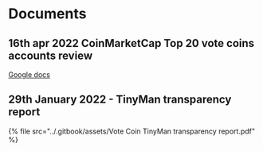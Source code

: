 # Documents

## 16th apr 2022 CoinMarketCap Top 20 vote coins accounts review

[Google docs](https://docs.google.com/spreadsheets/u/2/d/e/2PACX-1vTrIeFNzkEDIzB1rkkFVb7aE3sTtrI5e1JsX_Nskp81mWkcCxzJUGXv4OG5EuPCP1y2niMdJ3mzK72y/pubhtml?gid=1181839735&single=true)

## 29th January 2022 - TinyMan transparency report

{% file src="../.gitbook/assets/Vote Coin TinyMan transparency report.pdf" %}

